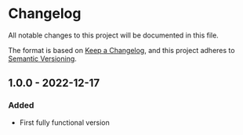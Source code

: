# Changelog

All notable changes to this project will be documented in this file.

The format is based on [Keep a Changelog](https://keepachangelog.com/en/1.0.0/),
and this project adheres to [Semantic Versioning](https://semver.org/spec/v2.0.0.html).

## 1.0.0 - 2022-12-17

### Added

- First fully functional version

[1.0.0]: https://github.com/vsego/whereami/releases/tag/v1.0.0
